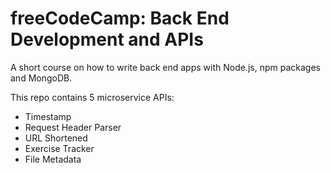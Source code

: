 # freeCodeCamp: Back End Development and APIs

A short course on how to write back end apps with Node.js, npm packages and MongoDB.

This repo contains 5 microservice APIs:

- Timestamp
- Request Header Parser
- URL Shortened
- Exercise Tracker
- File Metadata
